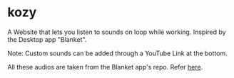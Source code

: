 # kozy
A Website that lets you listen to sounds on loop while working. Inspired by the Desktop app "Blanket".

Note: Custom sounds can be added through a YouTube Link at the bottom.

All these audios are taken from the Blanket app's repo. Refer [here](sounds/SOUNDS_LICENSING.md).
